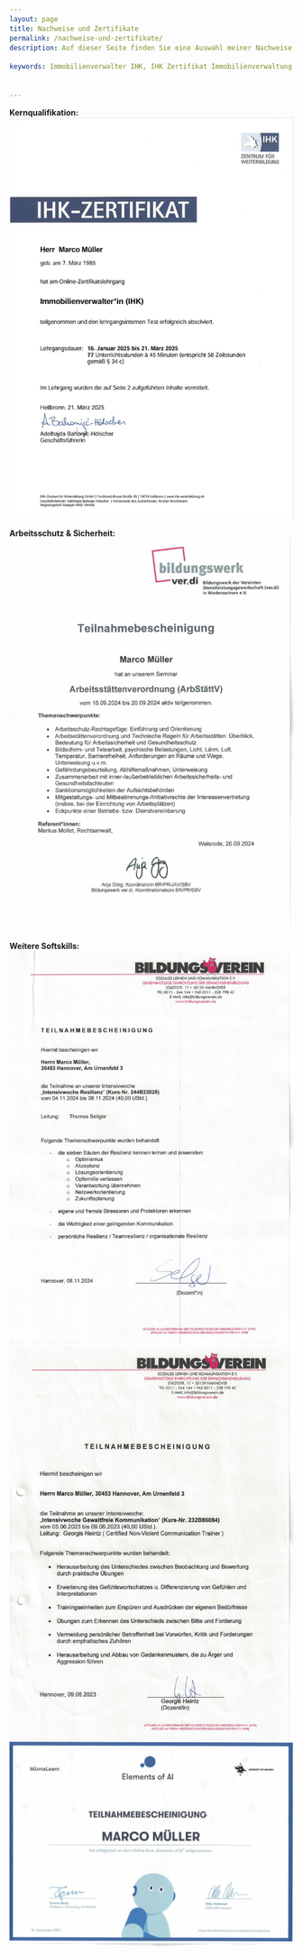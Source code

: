```yaml
---
layout: page
title: Nachweise und Zertifikate
permalink: /nachweise-und-zertifikate/
description: Auf dieser Seite finden Sie eine Auswahl meiner Nachweise und Zertifikate, die meine fachliche Qualifikation, mein Engagement für Arbeitssicherheit sowie meine sozialen Kompetenzen belegen. Dazu gehört das IHK-Zertifikat „Immobilienverwalter IHK“ mit bestandener Zertifikatsprüfung, eine Teilnahmebescheinigung zum Seminar „Arbeitsstättenverordnung“ im Bereich Arbeitsschutz und Sicherheit sowie drei Soft-Skill-Zertifikate: ein Nachweis über den kompetenten Umgang mit Künstlicher Intelligenz (KI), eine Intensivwoche zum Thema Resilienz sowie eine Weiterbildung zur gewaltfreien Kommunikation. Diese Qualifikationen unterstreichen meine ganzheitliche Herangehensweise in der Immobilienverwaltung – fundiert, sicherheitsbewusst und menschlich.

keywords: Immobilienverwalter IHK, IHK Zertifikat Immobilienverwaltung, Zertifikatsprüfung Immobilienverwalter, Seminar Arbeitsstättenverordnung, Arbeitsschutz Nachweis, Bescheinigung Arbeitssicherheit, Soft Skills Immobilienverwalter, Künstliche Intelligenz Immobilienwirtschaft, Umgang mit KI Zertifikat, Resilienztraining, Intensivwoche Resilienz, Gewaltfreie Kommunikation, Weiterbildung soziale Kompetenzen, Nachweise Immobilienverwalter, Qualifikationen Hausverwaltung, Zertifikate Immobilienverwaltung, digitale Kompetenz Immobilien, empathische Kommunikation Hausverwalter


---
```


**Kernqualifikation:**  
<a href="/assets/img/nachweise-und-zertifikate/mueller_marco_zert.PDF"><img src="/assets/img/nachweise-und-zertifikate/Zertifikat_Immoverwalter_s1.JPG" alt="Resilienz" class="certificate"></a>

**Arbeitsschutz & Sicherheit:**  
<a href="/assets/img/nachweise-und-zertifikate/arbeitsschutz.jpeg"><img src="/assets/img/nachweise-und-zertifikate/arbeitsschutz.jpeg" alt="Arbeitsschutz" class="certificate"></a>

**Weitere Softskills:**  
<a href="/assets/img/nachweise-und-zertifikate/resilienz.jpeg"><img src="/assets/img/nachweise-und-zertifikate/resilienz.jpeg" alt="Resilienz" class="certificate"></a>
<a href="/assets/img/nachweise-und-zertifikate/gewaltfreie_kommunikation.jpeg"><img src="/assets/img/nachweise-und-zertifikate/gewaltfreie_kommunikation.jpeg" alt="gewaltfreie Kommunikation" class="certificate"></a>
<a href="/assets/img/nachweise-und-zertifikate/ki.jpeg"><img src="/assets/img/nachweise-und-zertifikate/ki.jpeg" alt="KI" class="certificate"></a>

